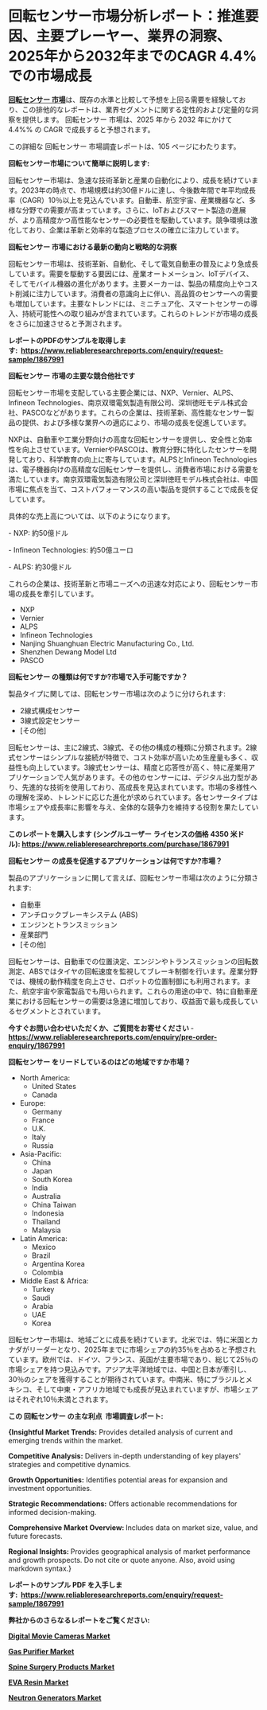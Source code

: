 <p><h1>回転センサー市場分析レポート：推進要因、主要プレーヤー、業界の洞察、2025年から2032年までのCAGR 4.4%での市場成長</h1></p><p data-sourcepos="1:1-1:157"><strong><a href="https://www.reliableresearchreports.com/rotational-sensors-r1867991?utm_campaign=110&utm_medium=36&utm_source=Github&utm_content=ia&utm_term=07032025&utm_id=rotational-sensors">回転センサー 市場</a></strong>は、既存の水準と比較して予想を上回る需要を経験しており、この排他的なレポートは、業界セグメントに関する定性的および定量的な洞察を提供します。 回転センサー 市場は、2025 年から 2032 年にかけて 4.4%% の CAGR で成長すると予想されます。</p>
<p data-sourcepos="3:1-3:50">この詳細な 回転センサー 市場調査レポートは、105 ページにわたります。</p>
<p><strong>回転センサー市場について簡単に説明します:</strong></p>
<p><p>回転センサー市場は、急速な技術革新と産業の自動化により、成長を続けています。2023年の時点で、市場規模は約30億ドルに達し、今後数年間で年平均成長率（CAGR）10％以上を見込んでいます。自動車、航空宇宙、産業機器など、多様な分野での需要が高まっています。さらに、IoTおよびスマート製造の進展が、より高精度かつ高性能なセンサーの必要性を駆動しています。競争環境は激化しており、企業は革新と効率的な製造プロセスの確立に注力しています。</p></p>
<p><strong>回転センサー 市場における最新の動向と戦略的な洞察</strong></p>
<p><p>回転センサー市場は、技術革新、自動化、そして電気自動車の普及により急成長しています。需要を駆動する要因には、産業オートメーション、IoTデバイス、そしてモバイル機器の進化があります。主要メーカーは、製品の精度向上やコスト削減に注力しています。消費者の意識向上に伴い、高品質のセンサーへの需要も増加しています。主要なトレンドには、ミニチュア化、スマートセンサーの導入、持続可能性への取り組みが含まれています。これらのトレンドが市場の成長をさらに加速させると予測されます。</p></p>
<p><strong>レポートのPDFのサンプルを取得します</strong><strong>:&nbsp;&nbsp;<a href="https://www.reliableresearchreports.com/enquiry/request-sample/1867991?utm_campaign=110&utm_medium=36&utm_source=Github&utm_content=ia&utm_term=07032025&utm_id=rotational-sensors">https://www.reliableresearchreports.com/enquiry/request-sample/1867991</a></strong></p>
<p><strong>回転センサー 市場の主要な競合他社です</strong></p>
<p><p>回転センサー市場を支配している主要企業には、NXP、Vernier、ALPS、Infineon Technologies、南京双環電気製造有限公司、深圳徳旺モデル株式会社、PASCOなどがあります。これらの企業は、技術革新、高性能なセンサー製品の提供、および多様な業界への適応により、市場の成長を促進しています。</p><p>NXPは、自動車や工業分野向けの高度な回転センサーを提供し、安全性と効率性を向上させています。VernierやPASCOは、教育分野に特化したセンサーを開発しており、科学教育の向上に寄与しています。ALPSとInfineon Technologiesは、電子機器向けの高精度な回転センサーを提供し、消費者市場における需要を満たしています。南京双環電気製造有限公司と深圳徳旺モデル株式会社は、中国市場に焦点を当て、コストパフォーマンスの高い製品を提供することで成長を促しています。</p><p>具体的な売上高については、以下のようになります。</p><p>- NXP: 約50億ドル</p><p>- Infineon Technologies: 約50億ユーロ</p><p>- ALPS: 約30億ドル </p><p>これらの企業は、技術革新と市場ニーズへの迅速な対応により、回転センサー市場の成長を牽引しています。</p></p>
<p><ul><li>NXP</li><li>Vernier</li><li>ALPS</li><li>Infineon Technologies</li><li>Nanjing Shuanghuan Electric Manufacturing Co., Ltd.</li><li>Shenzhen Dewang Model Ltd</li><li>PASCO</li></ul></p>
<p><strong>回転センサー の種類は何ですか?市場で入手可能ですか？</strong></p>
<p>製品タイプに関しては、回転センサー市場は次のように分けられます:</p>
<p><ul><li>2線式構成センサー</li><li>3線式設定センサー</li><li>[その他]</li></ul></p>
<p><p>回転センサーは、主に2線式、3線式、その他の構成の種類に分類されます。2線式センサーはシンプルな接続が特徴で、コスト効率が高いため生産量も多く、収益性も向上しています。3線式センサーは、精度と応答性が高く、特に産業用アプリケーションで人気があります。その他のセンサーには、デジタル出力型があり、先進的な技術を使用しており、高成長を見込まれています。市場の多様性への理解を深め、トレンドに応じた進化が求められています。各センサータイプは市場シェアや成長率に影響を与え、全体的な競争力を維持する役割を果たしています。</p></p>
<p><strong>このレポートを購入します (シングルユーザー ライセンスの価格 4350 米ドル):&nbsp;<a href="https://www.reliableresearchreports.com/purchase/1867991?utm_campaign=110&utm_medium=36&utm_source=Github&utm_content=ia&utm_term=07032025&utm_id=rotational-sensors">https://www.reliableresearchreports.com/purchase/1867991</a></strong></p>
<p><strong>回転センサー の成長を促進するアプリケーションは何ですか?市場？</strong></p>
<p>製品のアプリケーションに関して言えば、回転センサー市場は次のように分類されます:</p>
<p><ul><li>自動車</li><li>アンチロックブレーキシステム (ABS)</li><li>エンジンとトランスミッション</li><li>産業部門</li><li>[その他]</li></ul></p>
<p><p>回転センサーは、自動車での位置決定、エンジンやトランスミッションの回転数測定、ABSではタイヤの回転速度を監視してブレーキ制御を行います。産業分野では、機械の動作精度を向上させ、ロボットの位置制御にも利用されます。また、航空宇宙や家電製品でも用いられます。これらの用途の中で、特に自動車産業における回転センサーの需要は急速に増加しており、収益面で最も成長しているセグメントとされています。</p></p>
<p><strong>今すぐお問い合わせいただくか、ご質問をお寄せください</strong><strong>&nbsp;</strong>-<strong><a href="https://www.reliableresearchreports.com/enquiry/pre-order-enquiry/1867991?utm_campaign=110&utm_medium=36&utm_source=Github&utm_content=ia&utm_term=07032025&utm_id=rotational-sensors">https://www.reliableresearchreports.com/enquiry/pre-order-enquiry/1867991</a></strong></p>
<p><strong>回転センサー をリードしているのはどの地域ですか市場？</strong></p>
<p><ul>
    <li>
        North America:
        <ul>
            <li>United States</li>
            <li>Canada</li>
        </ul>
    </li>
    <li>
        Europe:
        <ul>
            <li>Germany</li>
            <li>France</li>
            <li>U.K.</li>
            <li>Italy</li>
            <li>Russia</li>
        </ul>
    </li>
    <li>
        Asia-Pacific:
        <ul>
            <li>China</li>
            <li>Japan</li>
            <li>South Korea</li>
            <li>India</li>
            <li>Australia</li>
            <li>China Taiwan</li>
            <li>Indonesia</li>
            <li>Thailand</li>
            <li>Malaysia</li>
        </ul>
    </li>
    <li>
        Latin America:
        <ul>
            <li>Mexico</li>
            <li>Brazil</li>
            <li>Argentina Korea</li>
            <li>Colombia</li>
        </ul>
    </li>
    <li>
        Middle East & Africa:
        <ul>
            <li>Turkey</li>
            <li>Saudi</li>
            <li>Arabia</li>
            <li>UAE</li>
            <li>Korea</li>
        </ul>
    </li>
    </ul></p>
<p><p>回転センサー市場は、地域ごとに成長を続けています。北米では、特に米国とカナダがリーダーとなり、2025年までに市場シェアの約35％を占めると予想されています。欧州では、ドイツ、フランス、英国が主要市場であり、総じて25％の市場シェアを持つ見込みです。アジア太平洋地域では、中国と日本が牽引し、30％のシェアを獲得することが期待されています。中南米、特にブラジルとメキシコ、そして中東・アフリカ地域でも成長が見込まれていますが、市場シェアはそれぞれ10％未満とされます。</p></p>
<p><strong>この 回転センサー の主な利点&nbsp; 市場調査レポート:</strong></p>
<p><strong>{Insightful Market Trends:</strong> Provides detailed analysis of current and emerging trends within the market.</p>
<p><strong>Competitive Analysis:</strong> Delivers in-depth understanding of key players' strategies and competitive dynamics.</p>
<p><strong>Growth Opportunities:</strong> Identifies potential areas for expansion and investment opportunities.</p>
<p><strong>Strategic Recommendations:</strong> Offers actionable recommendations for informed decision-making.</p>
<p><strong>Comprehensive Market Overview: </strong>Includes data on market size, value, and future forecasts.</p>
<p><strong>Regional Insights: </strong>Provides geographical analysis of market performance and growth prospects. Do not cite or quote anyone. Also, avoid using markdown syntax.}</p>
<p><strong>レポートのサンプル PDF を入手します:&nbsp;</strong><strong>&nbsp;<a href="https://www.reliableresearchreports.com/enquiry/request-sample/1867991?utm_campaign=110&utm_medium=36&utm_source=Github&utm_content=ia&utm_term=07032025&utm_id=rotational-sensors">https://www.reliableresearchreports.com/enquiry/request-sample/1867991</a></strong></p>
<p></p>
<p></p>
<p></p>
<p></p>
<p><strong>弊社からのさらなるレポートをご覧ください:</strong></p>
<p><strong><p><a href="https://github.com/ludongfomban/Market-Research-Report-List-1/blob/main/digital-movie-cameras-market.md?utm_campaign=110&utm_medium=36&utm_source=Github&utm_content=ia&utm_term=07032025&utm_id=rotational-sensors">Digital Movie Cameras Market</a></p><p><a href="https://github.com/iquiseeboli/Market-Research-Report-List-1/blob/main/gas-purifier-market.md?utm_campaign=110&utm_medium=36&utm_source=Github&utm_content=ia&utm_term=07032025&utm_id=rotational-sensors">Gas Purifier Market</a></p><p><a href="https://github.com/giardafshaxb/Market-Research-Report-List-1/blob/main/spine-surgery-products-market.md?utm_campaign=110&utm_medium=36&utm_source=Github&utm_content=ia&utm_term=07032025&utm_id=rotational-sensors">Spine Surgery Products Market</a></p><p><a href="https://github.com/naulasulakr0/Market-Research-Report-List-1/blob/main/eva-resin-market.md?utm_campaign=110&utm_medium=36&utm_source=Github&utm_content=ia&utm_term=07032025&utm_id=rotational-sensors">EVA Resin Market</a></p><p><a href="https://github.com/haimamuirev8/Market-Research-Report-List-1/blob/main/neutron-generators-market.md?utm_campaign=110&utm_medium=36&utm_source=Github&utm_content=ia&utm_term=07032025&utm_id=rotational-sensors">Neutron Generators Market</a></p></strong></p>
